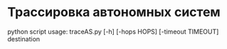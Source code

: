 # Трассировка автономных систем
python script
usage: traceAS.py [-h] [-hops HOPS] [-timeout TIMEOUT] destination
